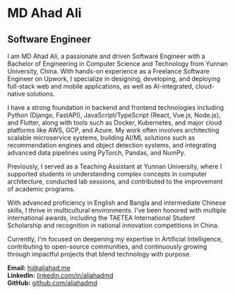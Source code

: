 # MD Ahad Ali
## Software Engineer

I am MD Ahad Ali, a passionate and driven Software Engineer with a Bachelor of Engineering in Computer Science and Technology from Yunnan University, China. With hands-on experience as a Freelance Software Engineer on Upwork, I specialize in designing, developing, and deploying full-stack web and mobile applications, as well as AI-integrated, cloud-native solutions.

I have a strong foundation in backend and frontend technologies including Python (Django, FastAPI), JavaScript/TypeScript (React, Vue.js, Node.js), and Flutter, along with tools such as Docker, Kubernetes, and major cloud platforms like AWS, GCP, and Azure. My work often involves architecting scalable microservice systems, building AI/ML solutions such as recommendation engines and object detection systems, and integrating advanced data pipelines using PyTorch, Pandas, and NumPy.

Previously, I served as a Teaching Assistant at Yunnan University, where I supported students in understanding complex concepts in computer architecture, conducted lab sessions, and contributed to the improvement of academic programs.

With advanced proficiency in English and Bangla and intermediate Chinese skills, I thrive in multicultural environments. I've been honored with multiple international awards, including the TAETEA International Student Scholarship and recognition in national innovation competitions in China.

Currently, I'm focused on deepening my expertise in Artificial Intelligence, contributing to open-source communities, and continuously growing through impactful projects that blend technology with purpose.

**Email:** [hi@aliahad.me](mailto:hi@aliahad.me)  
**LinkedIn:** [linkedin.com/in/aliahadmd](https://linkedin.com/in/aliahadmd)  
**GitHub:** [github.com/aliahadmd](https://github.com/aliahadmd)


